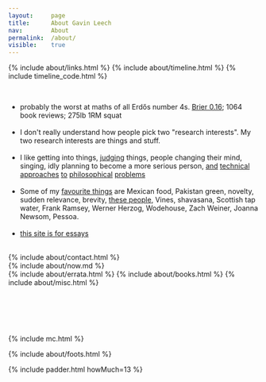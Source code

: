 ```yaml
---
layout: 	page
title: 		About Gavin Leech
nav: 		About
permalink:	/about/
visible:	true
---
```


{%	include about/links.html	%}
{%	include about/timeline.html		%}
{%	include timeline_code.html		%}

<br>



<ul class="beeg">
	<li>
		probably the worst at maths of all Erdős number 4s. <!--  href="#fn:18" id="fnref:18">18  --> 
		<a class="noline" href="{{pred}}">Brier 0.16</a>; 1064 book reviews; 275lb 1RM squat<br>
	</li>
	<br>
<!--  -->
<!-- * This isn't a blog. (Blogging is more <a href="/sites">speech</a> than writing.) All claims subject to change, under the principle of Long Content, i.e. I commit to improving my past work til I die. If you need to check for some reason, you can see all past versions in the <a href="{{argg}}">version control</a>. -->
<!--  -->
	<li>
		I don't really understand how people pick two "research interests". My two research interests are things and stuff.
	</li>
	<br>
	<li>
		I like getting into things, <a class="noline" href="{{g}}">judging</a> things, people changing their mind, singing, <!-- <a class="noline" href="/strength">lifting</a>, --> idly planning to become a more serious person, <a class="noline" href="{{sittler}}">and</a> <a class="noline" href="{{cs}}">technical</a> <a class="noline" href="{{orseau}}">approaches</a> <a class="noline" href="{{welf}}">to</a> <a class="noline" href="{{shminux}}">philosophical</a> <a class="noline" href="{{comp1}}">problems</a>
	</li>
	<br>
	<!-- https://www.scottaaronson.com/papers/philos.pdf -->
	<!-- teaching people who want to know -->
	<li>
		Some of my <a href="/rec">favourite things</a> are Mexican food, Pakistan green, novelty, sudden relevance, brevity, <a class="noline" href="/deaths">these people</a>, Vines, shavasana, Scottish tap water, Frank Ramsey, Werner Herzog, Wodehouse, Zach Weiner, Joanna Newsom, Pessoa.
		<!-- , and Jonathan Meades. -->
		<!-- <a href="{{starlings}}">this video</a>,  -->
	</li>
	<br>
	<li>
		<a href="/">this site is for essays</a>
	</li>
</ul>



<br>

<!-- <div class="accordion">
	<h3>Good arguments</h3>
	<div>
		{%		include about/arguments.html		%}
	</div>
</div>
 -->

<div class="accordion">	
	{%	include about/contact.html 	%}	
</div>
	{%	include about/now.md	%}
<div class="accordion">	
	{%	include about/errata.html	%}	
	{%	include about/books.html	%}	
	{%	include about/misc.html	%}
</div>

<br><br><br><br>


{%    include mc.html  %}


{%	include about/foots.html	%}



{%	include padder.html 	howMuch=13	%}